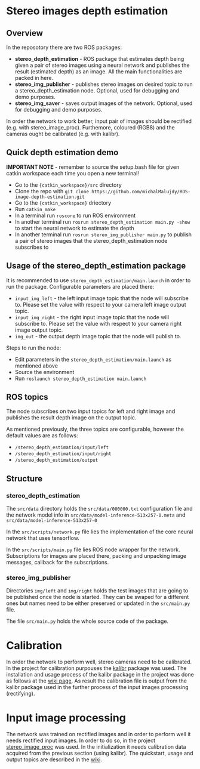 # Stereo images depth estimation

## Overview

In the reposotory there are two ROS packages:

- <b>stereo_depth_estimation</b> - ROS package that estimates depth being given a pair of stereo images using a neural network and publishes the result (estimated depth) as an image. All the main functionalities are packed in here.
- <b>stereo_img_publisher</b> - publishes stereo images on desired topic to run a stereo_depth_estimation node. Optional, used for debugging and demo purposes.
- <b>stereo_img_saver</b> - saves output images of the network. Optional, used for debugging and demo purposes.

In order the network to work better, input pair of images should be rectified (e.g. with stereo_image_proc). Furthemore, coloured (RGB8) and the cameras ought be calibrated (e.g. with kalibr).

## Quick depth estimation demo
<b>IMPORTANT NOTE</b> - remember to source the setup.bash file for given catkin workspace each time you open a new terminal!
- Go to the ```{catkin_workspace}/src``` directory
- Clone the repo with ```git clone https://github.com/michalMalujdy/ROS-image-depth-estimation.git```
- Go to the ```{catkin_workspace}``` driectory
- Run ```catkin_make```
- In a terminal run ```roscore``` to run ROS environment
- In another terminal run ```rosrun stereo_depth_estimation main.py -show``` to start the neural network to estimate the depth
- In another terminal run ```rosrun stereo_img_publisher main.py``` to publish a pair of stereo images that the stereo_depth_estimation node subscribes to

## Usage of the stereo_depth_estimation package
It is recommended to use ```stereo_depth_estimation/main.launch``` in order to run the package. Configurable parameters are placed there:
- ```input_img_left``` - the left input image topic that the node will subscribe to. Please set the value with respect to your camera left image output topic.
- ```input_img_right``` - the right input image topic that the node will subscribe to. Please set the value with respect to your camera right image output topic.
- ```img_out``` - the output depth image topic that the node will publish to. 

Steps to run the node:
- Edit parameters in the ```stereo_depth_estimation/main.launch``` as mentioned above
- Source the environment
- Run ```roslaunch stereo_depth_estimation main.launch```


## ROS topics

The node subscribes on two input topics for left and right image and publishes the result depth image on the output topic.

As mentioned previously, the three topics are configurable, however the default values are as follows:

- ```/stereo_depth_estimation/input/left```
- ```/stereo_depth_estimation/input/right```
- ```/stereo_depth_estimation/output```

## Structure

### stereo_depth_estimation

The ```src/data``` directory holds the ```src/data/000000.txt``` configuration file and the network model info in ```src/data/model-inference-513x257-0.meta``` and ```src/data/model-inference-513x257-0```

In the ```src/scripts/network.py``` file lies the implementation of the core neural network that uses tensorflow.

In the ```src/scripts/main.py``` file lies ROS node wrapper for the network. Subscriptions for images are placed there, packing and unpacking image messages, callback for the subscriptions.

### stereo_img_publisher

Directories ```img/left``` and ```img/right``` holds the test images that are going to be published once the node is started. They can be swaped for a different ones but names need to be either preserved or updated in the ```src/main.py``` file.

The file ```src/main.py``` holds the whole source code of the package.

# Calibration
In order the network to perform well, stereo cameras need to be calibrated. In the project for calibration purpouses the [kalibr](https://github.com/ethz-asl/kalibr/wiki/installation) package was used. The installation and usage process of the kalibr package in the project was done as follows at the [wiki page](https://github.com/ethz-asl/kalibr/wiki/installation). As result the calibration file is output from the kalibr package used in the further process of the input images processing (rectifying).

# Input image processing
The network was trained on rectified images and in order to perform well it needs rectified input images. In order to do so, in the project [stereo_image_proc](http://wiki.ros.org/stereo_image_proc) was used. In the initialization it needs calibration data acquired from the previous section (using kalibr). The quickstart, usage and output topics are described in the [wiki](http://wiki.ros.org/stereo_image_proc).
